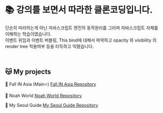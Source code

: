 <br/>

# 📚 강의를 보면서 따라한 클론코딩입니다.

단순히 따라하는게 아닌 자바스크립트 엔진의 동작원리를 그리며 자바스크립트 자체를 이해하는 학습이였습니다. <br/>
이벤트 위임과 이벤트 버블링, This bind에 대해서 파악하고 opacity 와 visibility 의 render tree 적용여부 등을 터득하고 익혔습니다.

<br/>


## 😽 My projects

🥇 Fall IN Asia (Main⭐)
[Fall IN Asia Repository](https://github.com/noah071610/Fall-IN-Asia)

🥈 Noah World
[Noah World Repository](https://github.com/noah071610/Next_Noahworld)

🥉 My Seoul Guide
[My Seoul Guide Repository](https://github.com/noah071610/My-Seoul-Guide)
